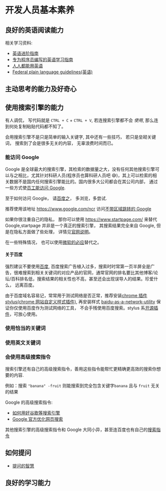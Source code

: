 # 开发人员基本素养

## 良好的英语阅读能力

相关学习资料:

- [英语进阶指南](https://github.com/byoungd/English-level-up-tips-for-Chinese)
- [专为程序员编写的英语学习指南](https://github.com/yujiangshui/An-English-Guide-for-Programmers)
- [人人都能用英语](https://github.com/xiaolai/everyone-can-use-english)
- [Federal plain language guidelines(英语)](https://www.plainlanguage.gov/guidelines/)

## 主动思考的能力及好奇心

## 使用搜索引擎的能力

有人调侃， 写代码就是 `CTRL + C` + `CTRL + V`, 若连搜索引擎都不会 _使用_, 那么连到何处复制粘贴代码都不知了。

会用搜索引擎不是只是简单的输入关键字, 其中还有一些技巧， 若只是垒砌关键词， 搜索到了会是很多无关的内容， 无辜浪费时间而已。

### 能访问 Google

Google 是全球最大的搜索引擎，其检索的数据量之大，没有任何其他搜索引擎可以与之相比，尤其针对科研人员(程序员也算科研人员吧 😅)，其上可以检索的相关数据不是国内任何搜索引擎能比的。国内很多大公司都会在其公司内部， 通过一些方式使[员工能访问 Google](https://www.zhihu.com/question/21617221).

至于如何访问 Google， 请[百度之](http://t.cn/EGsFYfE)， 多浏览，多尝试.

推荐使用该地址 <https://www.google.com/ncr> 访问[不带区域跳转的 Google](https://blog.csdn.net/Leichelle/article/details/37741699)

如果你很注重自己的隐私， 那你可以使用 <https://www.startpage.com/> 来替代 Google,startpage 并非是一个真正的搜索引擎， 其搜索结果完全来自 Google, 但是在隐私方面做了些处理， 详情见[官网说明](https://www.startpage.com/en/search/privacy-policy.html)。

在一些特殊情况， 也可以使用[微软的必应](https://www.bing.com/)替代之。

#### 关于百度

强烈建议不要使用[百度](https://www.baidu.com/), 百度搜索广告植入过多，搜索时时常第一页半屏全是广告，很难搜索到相关关键词的对应产品的官网，通常官网的排名要比其他博客/论坛/百科排名低，搜索结果的相关性也不高，甚至还会出现误导人的结果。珍爱什么， 远离百度。

由于百度域名容易记，常常用于测试网络是否正常，推荐安装[chrome 插件 stylus(chrome 网站自定义样式插件)](https://chrome.google.com/webstore/detail/stylus/clngdbkpkpeebahjckkjfobafhncgmne), 再安装样式 [baidu-as-a-network-utility](https://userstyles.org/styles/127911/baidu-as-a-network-utility) 保证你仅使用百度作为测试网络的工具， 不会手残使用百度搜索。stylus 系[开源插件](https://github.com/openstyles/stylus/)，可放心使用。

### 使用恰当的关键词

### 使用英文关键词

### 会使用高级搜索指令

搜索引擎还有自己的高级搜索指令，善用这些指令能帮忙更精确更高效的搜索你想要的内容.

例如：搜索 `"banana" -fruit` 则能搜索到完全包含关键字`banana` 且与 `fruit` 无关的结果

Google 的高级搜索指令:

- [如何用好谷歌等搜索引擎](https://www.zhihu.com/question/20161362)
- [Google 官方优化网页搜索](https://support.google.com/websearch/answer/2466433?hl=zh-Hans)

其他搜索引擎的高级搜索指令和 Google 大同小异，甚至连百度也有自己的[搜索指令](http://help.baidu.com/question?prod_en=news&class=509&id=3209)

## 如何提问

- [提问的智慧](https://github.com/ryanhanwu/How-To-Ask-Questions-The-Smart-Way/blob/master/README-zh_CN.md)

## 良好的学习能力
